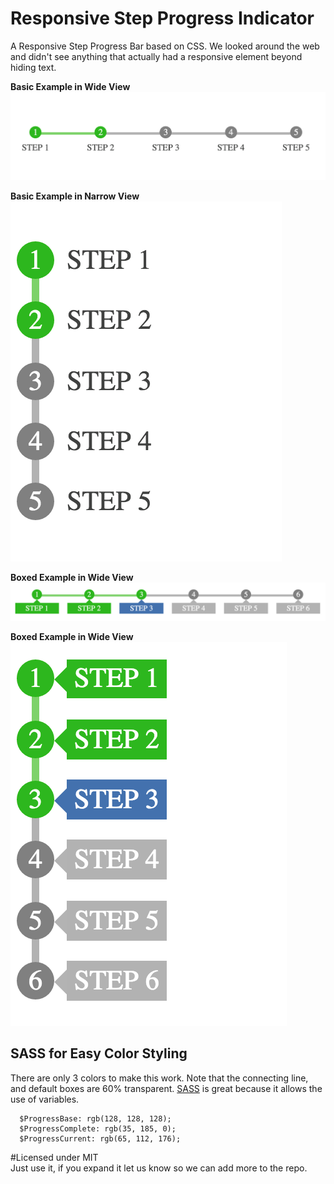# Responsive Step Progress Indicator
A Responsive Step Progress Bar based on CSS. We looked around the web and didn't see anything that actually had a responsive element beyond hiding text.
  
**Basic Example in Wide View**  
![Horizontal Step Progress Indicator](images/horizontal-step-progress-indicator.png)  
  
**Basic Example in Narrow View**  
![Vertical Step Progress Indicator](images/vertical-step-progress-indicator.png)  
  
**Boxed Example in Wide View**  
![Horizontal Boxed Step Progress Indicator](images/horizontal-boxed-step-progress-indicator.png)  
  
**Boxed Example in Wide View**  
![Vertical Boxed Step Progress Indicator](images/vertical-boxed-step-progress-indicator.png)  
  
## SASS for Easy Color Styling  
There are only 3 colors to make this work. Note that the connecting line, and default boxes are 60% transparent. [SASS](http://sass-lang.com/) is great because it allows the use of variables.
  
	  $ProgressBase: rgb(128, 128, 128);  
	  $ProgressComplete: rgb(35, 185, 0);  
	  $ProgressCurrent: rgb(65, 112, 176);  
  
#Licensed under MIT  
Just use it, if you expand it let us know so we can add more to the repo.